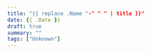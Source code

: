 ```yaml
---
title: "{{ replace .Name "-" " " | title }}"
date: {{ .Date }}
draft: true
summary: ""
tags: ["Unknown"]
---
```


